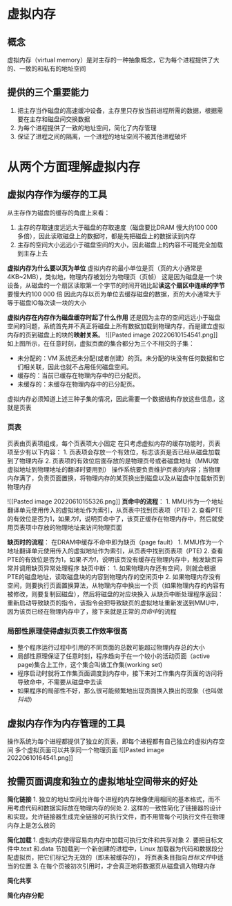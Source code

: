 # 虚拟内存
## 概念
虚拟内存（virtual memory）是对主存的一种抽象概念，它为每个进程提供了大的、一致的和私有的地址空间

## 提供的三个重要能力
1. 把主存当作磁盘的高速缓冲设备，主存里只存放当前进程所需的数据，根据需要在主存和磁盘间交换数据
2. 为每个进程提供了一致的地址空间，简化了内存管理
3. 保证了进程之间的隔离，一个进程的地址空间不被其他进程破坏


# 从两个方面理解虚拟内存
## 虚拟内存作为缓存的工具
从主存作为磁盘的缓存的角度上来看：
1. 主存的存取速度远远大于磁盘的存取速度（磁盘要比DRAM 慢大约100 000 多倍），因此读取磁盘上的数据时，都是先把磁盘上的数据读到内存
2. 主存的空间大小远远小于磁盘空间的大小，因此磁盘上的内容不可能完全加载到主存上去

**虚拟内存为什么要以页为单位**
	虚拟内存的最小单位是页（页的大小通常是4KB~2MB），类似地，物理内存被划分为物理页（页帧）
	这是因为磁盘是一个块设备，从磁盘的一个扇区读取第一个字节的时间开销比起**读这个扇区中连续的字节**要慢大约100 000 倍
	因此内存以页为单位去缓存磁盘的数据，页的大小通常大于等于磁盘IO每次读一块的大小

**虚拟内存在内存作为磁盘缓存时起了什么作用**
还是因为主存的空间远远小于磁盘空间的问题，系统首先并不真正将磁盘上所有数据加载到物理内存，而是建立虚拟内存的页到磁盘上的块的**映射关系**。
![[Pasted image 20220610154541.png]]
如上图所示，在任意时刻，虚拟页面的集合都分为三个不相交的子集：
- 未分配的：VM 系统还未分配(或者创建）的页。未分配的块没有任何数据和它们相关联，因此也就不占用任何磁盘空间。
- 缓存的：当前已缓存在物理内存中的已分配页。
- 未缓存的：未缓存在物理内存中的已分配页。

虚拟内存必须知道上述三种子集的情况，因此需要一个数据结构存放这些信息，这就是页表

### 页表
页表由页表项组成，每个页表项大小固定
在只考虑虚拟内存的缓存功能时，页表项至少有以下内容：
	1. 页表项会存放一个有效位，标志该页是否已经从磁盘加载到了物理内存 
	2. 页表项的有效位后面存放的是物理页号或者磁盘地址（MMU做虚拟地址到物理地址的翻译时要用到）
操作系统要负责维护页表的内容；当物理内存满了，负责页面置换，将物理内存的某页换出到磁盘以及从磁盘中加载新页到物理内存

![[Pasted image 20220610155326.png]]
**页命中的流程**：
	1. MMU作为一个地址翻译单元使用传入的虚拟地址作为索引，从页表中找到页表项（PTE)
	2. 查看PTE的有效位是否为1，如果*为1*，说明页命中了，该页正缓存在物理内存中，然后就使用页表项中存放的物理地址来访问物理页面

**缺页时的流程**：
	在DRAM中缓存不命中即为缺页（page fault）
	1. MMU作为一个地址翻译单元使用传入的虚拟地址作为索引，从页表中找到页表项（PTE)
	2. 查看PTE的有效位是否为1，如果*不为1*，说明该页没有缓存在物理内存中，触发缺页异常并调用缺页异常处理程序
	缺页中断：
	1. 如果物理内存还有空间，则就会根据PTE的磁盘地址，读取磁盘块的内容到物理内存的空闲页中
	2. 如果物理内存没有空间，则要执行页面置换算法，从物理内存中换出一个页（如果物理内存的内容有被修改，则要复制回磁盘），然后将磁盘的对应块换入
	从缺页中断处理程序返回：
		重新启动导致缺页的指令，该指令会把导致缺页的虚拟地址重新发送到MMU中，因为该页已经在物理内存中了，接下来就是正常的*页命中*的流程

### 局部性原理使得虚拟页表工作效率很高
- 整个程序运行过程中引用的不同页面的总数可能超过物理内存总的大小
- 局部性原理保证了任意时刻，程序趋向于在一个较小的活动页面（active page)集合上工作，这个集合叫做工作集(working set)
- 程序启动时就将工作集页面调度到内存中，接下来对工作集内存页面的访问将导致命中，不需要从磁盘中去读
- 如果程序的局部性不好，那么很可能频繁地出现页面换入换出的现象（也叫做*抖动*）

## 虚拟内存作为内存管理的工具
操作系统为每个进程都提供了独立的页表，即每个进程都有自己独立的虚拟内存空间
多个虚拟页面可以共享同一个物理页面
![[Pasted image 20220610164541.png]]

## 按需页面调度和独立的虚拟地址空间带来的好处
**简化链接**
	1. 独立的地址空间允许每个进程的内存映像使用相同的基本格式，而不用考虑代码和数据实际放在物理内存的何处
	2. 这样的一致性简化了链接器的设计和实现，允许链接器生成完全链接的可执行文件，而不用管每个可执行文件在物理内存上是怎么放的

**简化加载**
	1. 虚拟内存使得容易向内存中加载可执行文件和共享对象
	2. 要把目标文件中.text 和.data 节加载到一个新创建的进程中，Linux 加载器为代码和数据段分配虚拟页，把它们标记为无效的（即未被缓存的）， 将页表条目指向*目标文件*中适当的位置
	3. 在每个页被初次引用时，才会真正地将数据页从磁盘调入物理内存
	
**简化共享**

**简化内存分配**
